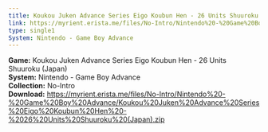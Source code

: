 ```yaml
---
title: Koukou Juken Advance Series Eigo Koubun Hen - 26 Units Shuuroku (Japan)
link: https://myrient.erista.me/files/No-Intro/Nintendo%20-%20Game%20Boy%20Advance/Koukou%20Juken%20Advance%20Series%20Eigo%20Koubun%20Hen%20-%2026%20Units%20Shuuroku%20(Japan).zip
type: single1
System: Nintendo - Game Boy Advance
---
```

<b>Game:</b> Koukou Juken Advance Series Eigo Koubun Hen - 26 Units Shuuroku (Japan)<br>
<b>System:</b> Nintendo - Game Boy Advance<br>
<b>Collection:</b> No-Intro<br>
<b>Download:</b> https://myrient.erista.me/files/No-Intro/Nintendo%20-%20Game%20Boy%20Advance/Koukou%20Juken%20Advance%20Series%20Eigo%20Koubun%20Hen%20-%2026%20Units%20Shuuroku%20(Japan).zip